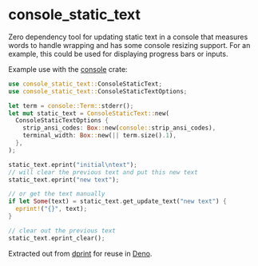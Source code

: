 # console_static_text

Zero dependency tool for updating static text in a console that measures words to handle wrapping and has some console resizing support. For an example, this could be used for displaying progress bars or inputs.

Example use with the [console](https://crates.io/crates/console) crate:

```rs
use console_static_text::ConsoleStaticText;
use console_static_text::ConsoleStaticTextOptions;

let term = console::Term::stderr();
let mut static_text = ConsoleStaticText::new(
  ConsoleStaticTextOptions {
    strip_ansi_codes: Box::new(console::strip_ansi_codes),
    terminal_width: Box::new(|| term.size().1),
  },
);

static_text.eprint("initial\ntext");
// will clear the previous text and put this new text
static_text.eprint("new text");

// or get the text manually
if let Some(text) = static_text.get_update_text("new text") {
  eprint!("{}", text);
}

// clear out the previous text
static_text.eprint_clear();
```

Extracted out from [dprint](https://github.com/dprint/dprint) for reuse in [Deno](https://github.com/denoland/deno).
